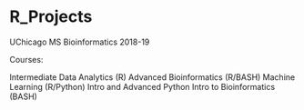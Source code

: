 # R_Projects
UChicago MS Bioinformatics 2018-19

Courses:

Intermediate Data Analytics (R)
Advanced Bioinformatics (R/BASH)
Machine Learning (R/Python)
Intro and Advanced Python 
Intro to Bioinformatics (BASH)

